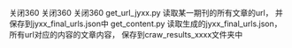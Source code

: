 关闭360
关闭360
关闭360
get_url_jyxx.py 
    读取某一期刊的所有文章的url，
    并保存到jyxx_final_urls.json中
get_content.py 
    读取生成的jyxx_final_urls.json，
    所有url对应的内容的文章内容，
    保存到craw_results_xxxx文件夹中
